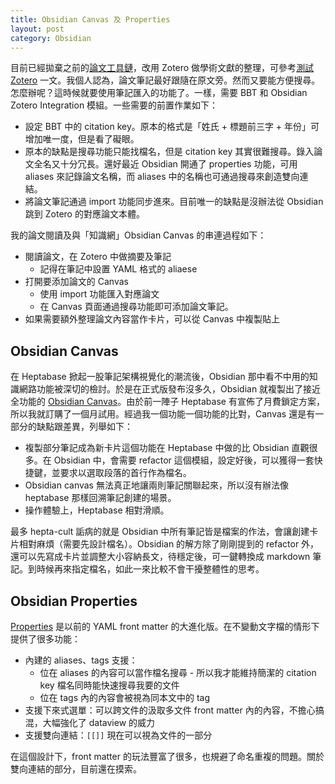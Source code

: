 ```yaml
---
title: Obsidian Canvas 及 Properties
layout: post
category: Obsidian
---
```

目前已經拋棄之前的[論文工具鏈](https://yfwu.dev/tools/2021/12/26/articles-reading-workflow.html)，改用 Zotero 做學術文獻的整理，可參考[測試 Zotero](https://yfwu.dev/tools/2022/09/01/from-Readcube-to-Zotero.html) 一文。我個人認為，論文筆記最好跟隨在原文旁。然而又要能方便搜尋。怎麼辦呢？這時候就要使用筆記匯入的功能了。一樣，需要 BBT 和 Obsidian Zotero Integration 模組。一些需要的前置作業如下：

- 設定 BBT 中的 citation key。原本的格式是「姓氏 + 標題前三字 + 年份」可增加唯一度，但是看了礙眼。
- 原本的缺點是搜尋功能只能找檔名，但是 citation key 其實很難搜尋。錄入論文全名又十分冗長。還好最近 Obsidian 開通了 properties 功能，可用 aliases 來記錄論文名稱，而 aliases 中的名稱也可通過搜尋來創造雙向連結。
- 將論文筆記通過 import 功能同步進來。目前唯一的缺點是沒辦法從 Obsidian 跳到 Zotero 的對應論文本體。

我的論文閱讀及與「知識網」Obsidian Canvas 的串連過程如下：

- 閱讀論文，在 Zotero 中做摘要及筆記
	- 記得在筆記中設置 YAML 格式的 aliaese
- 打開要添加論文的 Canvas
	- 使用 import 功能匯入對應論文
	- 在 Canvas 頁面通過搜尋功能即可添加論文筆記。
- 如果需要額外整理論文內容當作卡片，可以從 Canvas 中複製貼上

## Obsidian Canvas

在 Heptabase 掀起一股筆記架構視覺化的潮流後，Obsidian 那中看不中用的知識網路功能被深切的檢討。於是在正式版發布沒多久，Obsidian 就複製出了接近全功能的 [Obsidian Canvas](https://obsidian.md/canvas)。由於前一陣子 Heptabase 有宣佈了月費鎖定方案，所以我就訂購了一個月試用。經過我一個功能一個功能的比對，Canvas 還是有一部分的缺點跟差異，列舉如下：

- 複製部分筆記成為新卡片這個功能在 Heptabase 中做的比 Obsidian 直觀很多。在 Obsidian 中，會需要 refactor 這個模組，設定好後，可以獲得一套快捷鍵，並要求以選取段落的首行作為檔名。
- Obsidian canvas 無法真正地讓兩則筆記關聯起來，所以沒有辦法像 heptabase 那樣回溯筆記創建的場景。
- 操作體驗上，Heptabase 相對滑順。

最多 hepta-cult 詬病的就是 Obsidian 中所有筆記皆是檔案的作法，會讓創建卡片相對麻煩（需要先設計檔名）。Obsidian 的解方除了剛剛提到的 refactor 外，還可以先寫成卡片並調整大小容納長文，待穩定後，可一鍵轉換成 markdown 筆記。到時候再來指定檔名，如此一來比較不會干擾整體性的思考。

## Obsidian Properties

[Properties](https://help.obsidian.md/Editing+and+formatting/Properties) 是以前的 YAML front matter 的大進化版。在不變動文字檔的情形下提供了很多功能：

- 內建的 aliases、tags 支援：
	- 位在 aliases 的內容可以當作檔名搜尋 - 所以我才能維持簡潔的 citation key 檔名同時能快速搜尋我要的文件
	- 位在 tags 內的內容會被視為同本文中的 tag
- 支援下來式選單：可以跨文件的汲取多文件 front matter 內的內容，不擔心搞混，大幅強化了 dataview 的威力
- 支援雙向連結：`[[]]` 現在可以視為文件的一部分

在這個設計下，front matter 的玩法豐富了很多，也規避了命名重複的問題。關於雙向連結的部分，目前還在摸索。